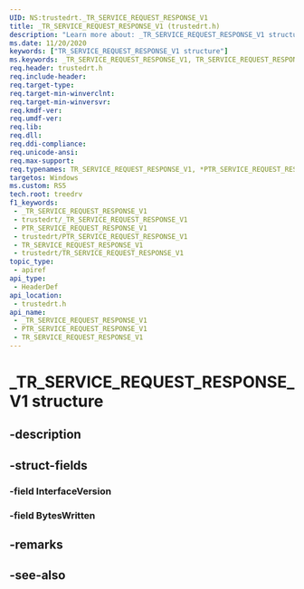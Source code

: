 ```yaml
---
UID: NS:trustedrt._TR_SERVICE_REQUEST_RESPONSE_V1
title: _TR_SERVICE_REQUEST_RESPONSE_V1 (trustedrt.h)
description: "Learn more about: _TR_SERVICE_REQUEST_RESPONSE_V1 structure"
ms.date: 11/20/2020
keywords: ["TR_SERVICE_REQUEST_RESPONSE_V1 structure"]
ms.keywords: _TR_SERVICE_REQUEST_RESPONSE_V1, TR_SERVICE_REQUEST_RESPONSE_V1, *PTR_SERVICE_REQUEST_RESPONSE_V1, *PTR_SERVICE_REQUEST_RESPONSE, TR_SERVICE_REQUEST_RESPONSE
req.header: trustedrt.h
req.include-header: 
req.target-type: 
req.target-min-winverclnt: 
req.target-min-winversvr: 
req.kmdf-ver: 
req.umdf-ver: 
req.lib: 
req.dll: 
req.ddi-compliance: 
req.unicode-ansi: 
req.max-support: 
req.typenames: TR_SERVICE_REQUEST_RESPONSE_V1, *PTR_SERVICE_REQUEST_RESPONSE_V1
targetos: Windows
ms.custom: RS5
tech.root: treedrv
f1_keywords:
 - _TR_SERVICE_REQUEST_RESPONSE_V1
 - trustedrt/_TR_SERVICE_REQUEST_RESPONSE_V1
 - PTR_SERVICE_REQUEST_RESPONSE_V1
 - trustedrt/PTR_SERVICE_REQUEST_RESPONSE_V1
 - TR_SERVICE_REQUEST_RESPONSE_V1
 - trustedrt/TR_SERVICE_REQUEST_RESPONSE_V1
topic_type:
 - apiref
api_type:
 - HeaderDef
api_location:
 - trustedrt.h
api_name:
 - _TR_SERVICE_REQUEST_RESPONSE_V1
 - PTR_SERVICE_REQUEST_RESPONSE_V1
 - TR_SERVICE_REQUEST_RESPONSE_V1
---
```


# _TR_SERVICE_REQUEST_RESPONSE_V1 structure


## -description

## -struct-fields

### -field InterfaceVersion

### -field BytesWritten

## -remarks

## -see-also

